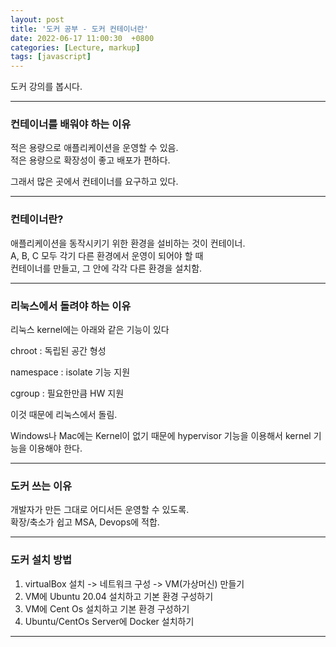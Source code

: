 ```yaml
---
layout: post
title: '도커 공부 - 도커 컨테이너란'
date: 2022-06-17 11:00:30  +0800
categories: [Lecture, markup]
tags: [javascript]
---
```


도커 강의를 봅시다.

---  

### **컨테이너를 배워야 하는 이유**  

적은 용량으로 애플리케이션을 운영할 수 있음.  
적은 용량으로 확장성이 좋고 배포가 편하다.  

그래서 많은 곳에서 컨테이너를 요구하고 있다.  

---  

### **컨테이너란?**  

애플리케이션을 동작시키기 위한 환경을 설비하는 것이 컨테이너.  
A, B, C 모두 각기 다른 환경에서 운영이 되어야 할 때  
컨테이너를 만들고, 그 안에 각각 다른 환경을 설치함.  

---  

### **리눅스에서 돌려야 하는 이유**  

리눅스 kernel에는 아래와 같은 기능이 있다  

chroot : 독립된 공간 형성  

namespace : isolate 기능 지원  

cgroup : 필요한만큼 HW 지원  

이것 때문에 리눅스에서 돌림.  

Windows나 Mac에는 Kernel이 없기 때문에 hypervisor 기능을 이용해서 kernel 기능을 이용해야 한다.  

---  

### **도커 쓰는 이유**  

개발자가 만든 그대로 어디서든 운영할 수 있도록.  
확장/축소가 쉽고 MSA, Devops에 적합.  

---  

### **도커 설치 방법**  

1. virtualBox 설치 -> 네트워크 구성 -> VM(가상머신) 만들기  
2. VM에 Ubuntu 20.04 설치하고 기본 환경 구성하기  
3. VM에 Cent Os 설치하고 기본 환경 구성하기  
4. Ubuntu/CentOs Server에 Docker 설치하기  

---  
